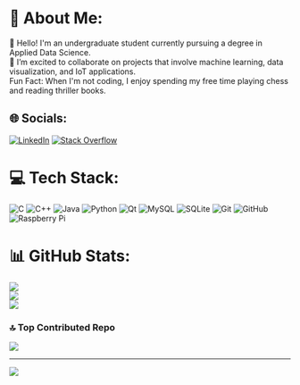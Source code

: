 # 💫 About Me:
👋 Hello! I'm an undergraduate student currently pursuing a degree in Applied Data Science.<br>🚀 I’m excited to collaborate on projects that involve machine learning, data visualization, and IoT applications. <br>Fun Fact: When I'm not coding, I enjoy spending my free time playing chess and reading thriller books.


## 🌐 Socials:
[![LinkedIn](https://img.shields.io/badge/LinkedIn-%230077B5.svg?logo=linkedin&logoColor=white)](https://www.linkedin.com/in/david-stefanov-st16/) [![Stack Overflow](https://img.shields.io/badge/-Stackoverflow-FE7A16?logo=stack-overflow&logoColor=white)](https://raspberrypi.stackexchange.com/users/153972/friendlyninja) 

# 💻 Tech Stack:
![C](https://img.shields.io/badge/c-%2300599C.svg?style=for-the-badge&logo=c&logoColor=white) ![C++](https://img.shields.io/badge/c++-%2300599C.svg?style=for-the-badge&logo=c%2B%2B&logoColor=white) ![Java](https://img.shields.io/badge/java-%23ED8B00.svg?style=for-the-badge&logo=openjdk&logoColor=white) ![Python](https://img.shields.io/badge/python-3670A0?style=for-the-badge&logo=python&logoColor=ffdd54) ![Qt](https://img.shields.io/badge/Qt-%23217346.svg?style=for-the-badge&logo=Qt&logoColor=white) ![MySQL](https://img.shields.io/badge/mysql-4479A1.svg?style=for-the-badge&logo=mysql&logoColor=white) ![SQLite](https://img.shields.io/badge/sqlite-%2307405e.svg?style=for-the-badge&logo=sqlite&logoColor=white) ![Git](https://img.shields.io/badge/git-%23F05033.svg?style=for-the-badge&logo=git&logoColor=white) ![GitHub](https://img.shields.io/badge/github-%23121011.svg?style=for-the-badge&logo=github&logoColor=white) ![Raspberry Pi](https://img.shields.io/badge/-RaspberryPi-C51A4A?style=for-the-badge&logo=Raspberry-Pi)
# 📊 GitHub Stats:
![](https://github-readme-stats.vercel.app/api?username=Dave200s1&theme=solarized-light&hide_border=false&include_all_commits=true&count_private=false)<br/>
![](https://github-readme-streak-stats.herokuapp.com/?user=Dave200s1&theme=solarized-light&hide_border=false)<br/>
![](https://github-readme-stats.vercel.app/api/top-langs/?username=Dave200s1&theme=solarized-light&hide_border=false&include_all_commits=true&count_private=false&layout=compact)

### 🔝 Top Contributed Repo
![](https://github-contributor-stats.vercel.app/api?username=Dave200s1&limit=5&theme=solarized-light&combine_all_yearly_contributions=true)

---
[![](https://visitcount.itsvg.in/api?id=Dave200s1&icon=0&color=0)](https://visitcount.itsvg.in)

<!-- Proudly created with GPRM ( https://gprm.itsvg.in ) -->
